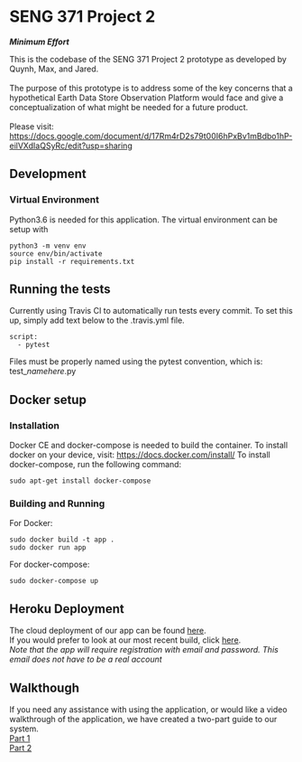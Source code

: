 # SENG 371 Project 2
**_Minimum Effort_**

This is the codebase of the SENG 371 Project 2 prototype as developed by Quynh, Max, and Jared.  
</br>
The purpose of this prototype is to address some of the key concerns that a hypothetical Earth Data Store Observation Platform would face
and give a conceptualization of what might be needed for a future product.  
</br>
Please visit: https://docs.google.com/document/d/17Rm4rD2s79t00I6hPxBv1mBdbo1hP-eilVXdIaQSyRc/edit?usp=sharing

## Development
### Virtual Environment
Python3.6 is needed for this application. The virtual environment can be setup with 
```
python3 -m venv env
source env/bin/activate
pip install -r requirements.txt
```

## Running the tests
Currently using Travis CI to automatically run tests every commit. To set this up, simply add text below to the .travis.yml file.
```
script:
  - pytest
```
Files must be properly named using the pytest convention, which is: test_*namehere*.py

## Docker setup
### Installation
Docker CE and docker-compose is needed to build the container.
To install docker on your device, visit: https://docs.docker.com/install/
To install docker-compose, run the following command:
```
sudo apt-get install docker-compose
```

### Building and Running
For Docker:
```
sudo docker build -t app .
sudo docker run app
```

For docker-compose:
```
sudo docker-compose up
```

## Heroku Deployment
The cloud deployment of our app can be found [here](https://dashboard.heroku.com/apps/mineffort/deploy/github).  
If you would prefer to look at our most recent build, click [here](http://mineffort.herokuapp.com/account).  
*Note that the app will require registration with email and password. This email does not have to be a real account*

## Walkthough
If you need any assistance with using the application, or would like a video walkthrough of the application, we have created a two-part guide to our system.</br>
[Part 1](https://drive.google.com/open?id=1QVLl8FdpIeJubv9ryo2QPtxhomGb-kgR) </br>
[Part 2](https://drive.google.com/open?id=1Rqpl6rFAtXzcE2dKf_Lr725yXKtD97mg)
